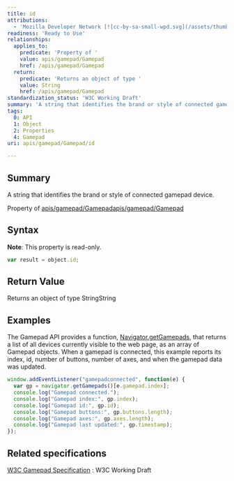 ```yaml
---
title: id
attributions:
  - 'Mozilla Developer Network [![cc-by-sa-small-wpd.svg](/assets/thumb/8/8c/cc-by-sa-small-wpd.svg/120px-cc-by-sa-small-wpd.svg.png)](http://creativecommons.org/licenses/by-sa/3.0/us/): [Article](https://developer.mozilla.org/en-US/docs/Web/Guide/API/Gamepad)'
readiness: 'Ready to Use'
relationships:
  applies_to:
    predicate: 'Property of '
    value: apis/gamepad/Gamepad
    href: /apis/gamepad/Gamepad
  return:
    predicate: 'Returns an object of type '
    value: String
    href: /apis/gamepad/Gamepad
standardization_status: 'W3C Working Draft'
summary: 'A string that identifies the brand or style of connected gamepad device.'
tags:
  0: API
  1: Object
  2: Properties
  4: Gamepad
uri: apis/gamepad/Gamepad/id

---
```

## Summary

A string that identifies the brand or style of connected gamepad device.

Property of [apis/gamepad/Gamepad](/apis/gamepad/Gamepad)[apis/gamepad/Gamepad](/apis/gamepad/Gamepad)

## Syntax

**Note**: This property is read-only.

``` js
var result = object.id;
```

## Return Value

Returns an object of type StringString

## Examples

The Gamepad API provides a function, [Navigator.getGamepads](/dom/Navigator/getGamepads), that returns a list of all devices currently visible to the web page, as an array of Gamepad objects. When a gamepad is connected, this example reports its index, id, number of buttons, number of axes, and when the gamepad data was updated.

``` js
window.addEventListener("gamepadconnected", function(e) {
  var gp = navigator.getGamepads()[e.gamepad.index];
  console.log("Gamepad connected.");
  console.log("Gamepad index:", gp.index);
  console.log("Gamepad id:", gp.id);
  console.log("Gamepad buttons:", gp.buttons.length);
  console.log("Gamepad axes:", gp.axes.length);
  console.log("Gamepad last updated:", gp.timestamp);
});
```

## Related specifications

[W3C Gamepad Specification](https://dvcs.w3.org/hg/gamepad/raw-file/default/gamepad.html)
:   W3C Working Draft
